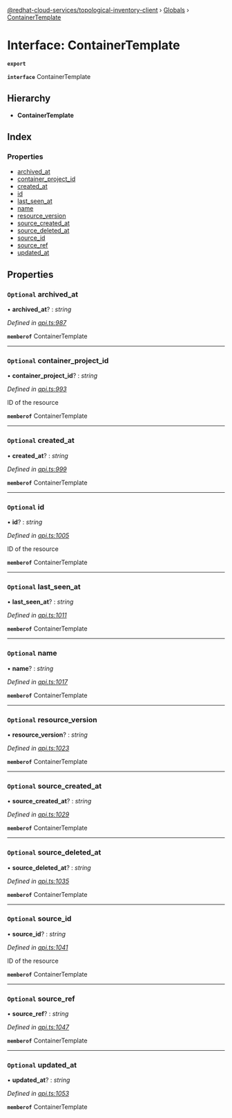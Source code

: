 [@redhat-cloud-services/topological-inventory-client](../README.md) › [Globals](../globals.md) › [ContainerTemplate](containertemplate.md)

# Interface: ContainerTemplate

**`export`** 

**`interface`** ContainerTemplate

## Hierarchy

* **ContainerTemplate**

## Index

### Properties

* [archived_at](containertemplate.md#optional-archived_at)
* [container_project_id](containertemplate.md#optional-container_project_id)
* [created_at](containertemplate.md#optional-created_at)
* [id](containertemplate.md#optional-id)
* [last_seen_at](containertemplate.md#optional-last_seen_at)
* [name](containertemplate.md#optional-name)
* [resource_version](containertemplate.md#optional-resource_version)
* [source_created_at](containertemplate.md#optional-source_created_at)
* [source_deleted_at](containertemplate.md#optional-source_deleted_at)
* [source_id](containertemplate.md#optional-source_id)
* [source_ref](containertemplate.md#optional-source_ref)
* [updated_at](containertemplate.md#optional-updated_at)

## Properties

### `Optional` archived_at

• **archived_at**? : *string*

*Defined in [api.ts:987](https://github.com/RedHatInsights/javascript-clients/blob/master/packages/topological-inventory/api.ts#L987)*

**`memberof`** ContainerTemplate

___

### `Optional` container_project_id

• **container_project_id**? : *string*

*Defined in [api.ts:993](https://github.com/RedHatInsights/javascript-clients/blob/master/packages/topological-inventory/api.ts#L993)*

ID of the resource

**`memberof`** ContainerTemplate

___

### `Optional` created_at

• **created_at**? : *string*

*Defined in [api.ts:999](https://github.com/RedHatInsights/javascript-clients/blob/master/packages/topological-inventory/api.ts#L999)*

**`memberof`** ContainerTemplate

___

### `Optional` id

• **id**? : *string*

*Defined in [api.ts:1005](https://github.com/RedHatInsights/javascript-clients/blob/master/packages/topological-inventory/api.ts#L1005)*

ID of the resource

**`memberof`** ContainerTemplate

___

### `Optional` last_seen_at

• **last_seen_at**? : *string*

*Defined in [api.ts:1011](https://github.com/RedHatInsights/javascript-clients/blob/master/packages/topological-inventory/api.ts#L1011)*

**`memberof`** ContainerTemplate

___

### `Optional` name

• **name**? : *string*

*Defined in [api.ts:1017](https://github.com/RedHatInsights/javascript-clients/blob/master/packages/topological-inventory/api.ts#L1017)*

**`memberof`** ContainerTemplate

___

### `Optional` resource_version

• **resource_version**? : *string*

*Defined in [api.ts:1023](https://github.com/RedHatInsights/javascript-clients/blob/master/packages/topological-inventory/api.ts#L1023)*

**`memberof`** ContainerTemplate

___

### `Optional` source_created_at

• **source_created_at**? : *string*

*Defined in [api.ts:1029](https://github.com/RedHatInsights/javascript-clients/blob/master/packages/topological-inventory/api.ts#L1029)*

**`memberof`** ContainerTemplate

___

### `Optional` source_deleted_at

• **source_deleted_at**? : *string*

*Defined in [api.ts:1035](https://github.com/RedHatInsights/javascript-clients/blob/master/packages/topological-inventory/api.ts#L1035)*

**`memberof`** ContainerTemplate

___

### `Optional` source_id

• **source_id**? : *string*

*Defined in [api.ts:1041](https://github.com/RedHatInsights/javascript-clients/blob/master/packages/topological-inventory/api.ts#L1041)*

ID of the resource

**`memberof`** ContainerTemplate

___

### `Optional` source_ref

• **source_ref**? : *string*

*Defined in [api.ts:1047](https://github.com/RedHatInsights/javascript-clients/blob/master/packages/topological-inventory/api.ts#L1047)*

**`memberof`** ContainerTemplate

___

### `Optional` updated_at

• **updated_at**? : *string*

*Defined in [api.ts:1053](https://github.com/RedHatInsights/javascript-clients/blob/master/packages/topological-inventory/api.ts#L1053)*

**`memberof`** ContainerTemplate

